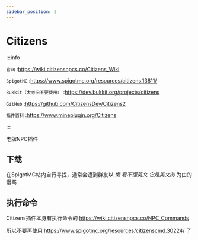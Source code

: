```yaml
---
sidebar_position: 2
---
```


# Citizens

:::info

`官网` :https://wiki.citizensnpcs.co/Citizens_Wiki

`SpigotMC` :https://www.spigotmc.org/resources/citizens.13811/

`Bukkit（太老旧不要使用）` :https://dev.bukkit.org/projects/citizens

`GitHub` :https://github.com/CitizensDev/Citizens2

`插件百科` :https://www.mineplugin.org/Citizens

:::

老牌NPC插件

## 下载

在SpigotMC帖内自行寻找，通常会遭到群友以 *懒* *看不懂英文* *它是英文的* 为由的谩骂

## 执行命令

Citizens插件本身有执行命令的 https://wiki.citizensnpcs.co/NPC_Commands

所以不要再使用 https://www.spigotmc.org/resources/citizenscmd.30224/ 了
